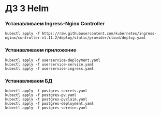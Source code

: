 

# ДЗ 3 Helm

### Устанавливаем Ingress-Nginx Controller

`kubectl apply -f https://raw.githubusercontent.com/kubernetes/ingress-nginx/controller-v1.11.2/deploy/static/provider/cloud/deploy.yaml`



### Устанавливаем приложение
```
kubectl apply -f userservice-deployment.yaml
kubectl apply -f userservice-service.yaml
kubectl apply -f userservice-ingress.yaml
```



### Устанавливаем БД
```
kubectl apply -f postgres-secrets.yaml
kubectl apply -f postgres-pv.yaml
kubectl apply -f postgres-pvclaim.yaml
kubectl apply -f postgres-deployment.yaml
kubectl apply -f postgres-service.yaml
```



